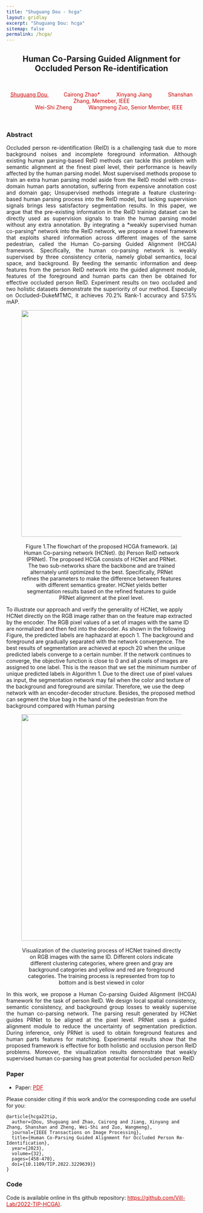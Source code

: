 ```yaml
---
title: "Shuguang Dou - hcga"
layout: gridlay
excerpt: "Shuguang Dou: hcga"
sitemap: false
permalink: /hcga/
---
```


[comment]: Title
<h2 align="center"> Human Co-Parsing Guided Alignment for Occluded Person Re-identification </h2>
<p>&nbsp;</p>

[comment]: Authors
<p style="text-align: center;">
<a href="https://shuguang-52.github.io/" style="color: #CC0000"> Shuguang Dou </a>
&nbsp;&nbsp;&nbsp;&nbsp;&nbsp;&nbsp;&nbsp;&nbsp;&nbsp;
<a style="color: #CC0000">Cairong Zhao*</a>
&nbsp;&nbsp;&nbsp;&nbsp;&nbsp;&nbsp;&nbsp;&nbsp;&nbsp;
<a style="color: #CC0000"> Xinyang Jiang </a>
&nbsp;&nbsp;&nbsp;&nbsp;&nbsp;&nbsp;&nbsp;&nbsp;&nbsp;
<a style="color: #CC0000">Shanshan Zhang, Memeber, IEEE </a> 
<br/>
 &nbsp;&nbsp;&nbsp;&nbsp;&nbsp;&nbsp;&nbsp;&nbsp;&nbsp;
<a style="color: #CC0000">Wei-Shi Zheng </a>
  &nbsp;&nbsp;&nbsp;&nbsp;&nbsp;&nbsp;&nbsp;&nbsp;&nbsp;
<a style="color: #CC0000">Wangmeng Zuo, Senior Member, IEEE </a>
<br/>
</p>
<p>&nbsp;</p>

[comment]: Abstract
<h3> Abstract </h3>
<p style="text-align:justify; text-justify:inter-ideograph;">Occluded person re-identification (ReID) is a challenging task due to more background noises and incomplete foreground information. Although existing human parsing-based ReID methods can tackle this problem with semantic alignment at the finest pixel level, their performance is heavily affected by the human parsing model. Most supervised methods propose to train an extra human parsing model aside from the ReID model with cross-domain human parts annotation, suffering from expensive annotation cost and domain gap; Unsupervised methods integrate a feature clustering-based human parsing process into the ReID model, but lacking supervision signals brings less satisfactory segmentation results. In this paper, we argue that the pre-existing information in the ReID training dataset can be directly used as supervision signals to train the human parsing model without any extra annotation. By integrating a *weakly supervised human co-parsing* network into the ReID network, we propose a novel framework that exploits shared information across different images of the same pedestrian, called the Human Co-parsing Guided Alignment (HCGA) framework.
Specifically, the human co-parsing network is weakly supervised by three consistency criteria, namely global semantics, local space, and background. By feeding the semantic information and deep
features from the person ReID network into the guided alignment module, features of the foreground and human parts can then be obtained for effective occluded person ReID. Experiment results on two occluded and two holistic datasets demonstrate the superiority of our method. Especially on Occluded-DukeMTMC, it achieves 70.2% Rank-1 accuracy and 57.5% mAP.</p>

<center>
<figure>
		<div id="projectid">
    <img src="{{ site.url }}{{ site.baseurl }}/images/pubpic/22_tip_hcga.png" width="600px" />
		</div>
<figcaption>
<br>
Figure 1.The flowchart of the proposed HCGA framework. (a) Human Co-parsing network (HCNet). (b) Person ReID network (PRNet). The proposed HCGA consists of HCNet and PRNet. The two sub-networks share the backbone and are trained alternately until optimized to the best. Specifically, PRNet refines the parameters to make the difference between features with different semantics greater. HCNet yields better segmentation results based on the refined features to guide PRNet alignment at the pixel level.

</figcaption>
</figure>
</center>

<p style="text-align:justify; text-justify:inter-ideograph;">
	
To illustrate our approach and verify the generality of HCNet, we apply HCNet directly on the RGB image rather than on the feature map extracted by the encoder. The RGB pixel values of a set of images with the same ID are normalized and then fed into the decoder. As shown in the following Figure, the predicted labels are haphazard at epoch 1. The background and foreground are gradually separated with the network convergence. The best results of segmentation are achieved at epoch 20 when the unique predicted labels converge to a certain number. If the network continues to converge, the objective function is close to 0 and all pixels of images are assigned to one label. This is the reason that we set the minimum number of unique predicted labels in Algorithm 1. Due to the direct use of pixel values as input, the segmentation network may fail when the color and texture of the background and foreground are similar. Therefore, we use the deep network with an encoder-decoder structure. Besides, the proposed method can segment the blue bag in the hand of the pedestrian from the background compared with Human parsing</p>
<center>
<figure>
		<div id="projectid">
    <img src="{{ site.url }}{{ site.baseurl }}/images/projectpic/22_hcga_vis.jpg" width="600px" />
		</div>
<figcaption>
<br>
Visualization of the clustering process of HCNet trained directly on RGB images with the same ID. Different colors indicate different clustering categories, where green and gray are background categories and yellow and red are foreground categories. The training process is represented from top to bottom and is best viewed in color
</figcaption>
</figure>
</center>
<p style="text-align:justify; text-justify:inter-ideograph;">In this work, we propose a Human Co-parsing Guided Alignment (HCGA) framework for the task of person ReID. We design local spatial consistency, semantic consistency, and background group losses to weakly supervise the human co-parsing network. The parsing result generated by HCNet guides PRNet to be aligned at the pixel level. PRNet uses a guided alignment module to reduce the uncertainty of segmentation prediction. During inference, only PRNet is used to obtain foreground features and human parts features for matching. Experimental results show that the proposed framework is effective for both holistic and occlusion person ReID problems. Moreover, the visualization results demonstrate that weakly supervised human co-parsing has great potential for occluded person ReID</p>

[comment]: Paper
<h3> Paper </h3>

- Paper: <a href="{{ site.url }}{{ site.baseurl }}/papers/22tip_hcga.pdf" style="color: #CC0000"> PDF </a>

Please consider citing if this work and/or the corresponding code are useful for you:

```
@article{hcga22tip,
  author={Dou, Shuguang and Zhao, Cairong and Jiang, Xinyang and Zhang, Shanshan and Zheng, Wei-Shi and Zuo, Wangmeng},
  journal={IEEE Transactions on Image Processing}, 
  title={Human Co-Parsing Guided Alignment for Occluded Person Re-Identification}, 
  year={2023},
  volume={32},
  pages={458-470},
  doi={10.1109/TIP.2022.3229639}}
}
```

[comment]: Code
<h3> Code </h3>
Code is available online in ths github repository:
<a href="https://github.com/Vill-Lab/2022-TIP-HCGA" style="color: #CC0000">https://github.com/Vill-Lab/2022-TIP-HCGA)</a>.
